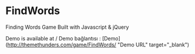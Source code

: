 # FindWords
Finding Words Game Built with Javascript &amp; jQuery


Demo is available at / Demo bağlantısı : [Demo](http://themethunders.com/game/FindWords/ "Demo URL" target="_blank")

